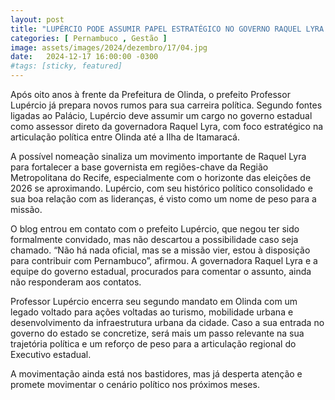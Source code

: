 ```yaml
---
layout: post
title: "LUPÉRCIO PODE ASSUMIR PAPEL ESTRATÉGICO NO GOVERNO RAQUEL LYRA E ATUAR DE OLINDA ATÉ ITAMARACÁ"
categories: [ Pernambuco , Gestão ]
image: assets/images/2024/dezembro/17/04.jpg
date:   2024-12-17 16:00:00 -0300
#tags: [sticky, featured]
---
```

Após oito anos à frente da Prefeitura de Olinda, o prefeito Professor Lupércio já prepara novos rumos para sua carreira política. Segundo fontes ligadas ao Palácio, Lupércio deve assumir um cargo no governo estadual como assessor direto da governadora Raquel Lyra, com foco estratégico na articulação política entre Olinda até a Ilha de Itamaracá.

A possível nomeação sinaliza um movimento importante de Raquel Lyra para fortalecer a base governista em regiões-chave da Região Metropolitana do Recife, especialmente com o horizonte das eleições de 2026 se aproximando. Lupércio, com seu histórico político consolidado e sua boa relação com as lideranças, é visto como um nome de peso para a missão.

O blog entrou em contato com o prefeito Lupércio, que negou ter sido formalmente convidado, mas não descartou a possibilidade caso seja chamado. “Não há nada oficial, mas se a missão vier, estou à disposição para contribuir com Pernambuco”, afirmou. A governadora Raquel Lyra e a equipe do governo estadual, procurados para comentar o assunto, ainda não responderam aos contatos.

Professor Lupércio encerra seu segundo mandato em Olinda com um legado voltado para ações voltadas ao turismo, mobilidade urbana e desenvolvimento da infraestrutura urbana da cidade. Caso a sua entrada no governo do estado se concretize, será mais um passo relevante na sua trajetória política e um reforço de peso para a articulação regional do Executivo estadual.

A movimentação ainda está nos bastidores, mas já desperta atenção e promete movimentar o cenário político nos próximos meses.
